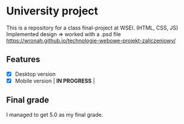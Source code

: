 # University project
This is a repository for a class final-project at WSEI. (HTML, CSS, JS)      
Implemented design => worked with a .psd file    
<a>https://wronah.github.io/technologie-webowe-projekt-zaliczeniowy/</a> 

## Features
- [x] Desktop version
- [x] Mobile version | __IN PROGRESS__ |

## Final grade
I managed to get 5.0 as my final grade.
